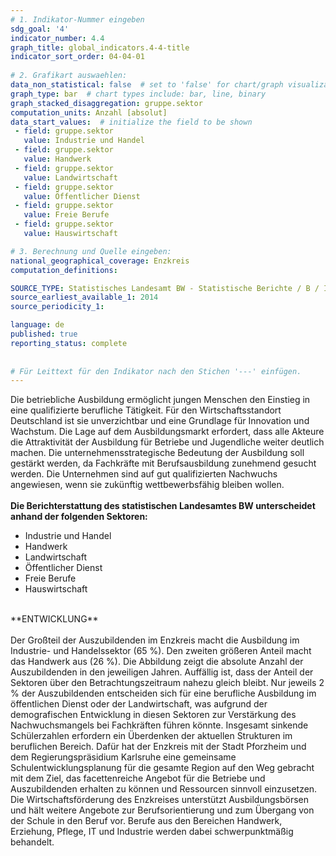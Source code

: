```yaml
---
# 1. Indikator-Nummer eingeben 
sdg_goal: '4'
indicator_number: 4.4
graph_title: global_indicators.4-4-title
indicator_sort_order: 04-04-01
 
# 2. Grafikart auswaehlen: 
data_non_statistical: false  # set to 'false' for chart/graph visualization 
graph_type: bar  # chart types include: bar, line, binary 
graph_stacked_disaggregation: gruppe.sektor 
computation_units: Anzahl [absolut] 
data_start_values:  # initialize the field to be shown  
 - field: gruppe.sektor
   value: Industrie und Handel
 - field: gruppe.sektor
   value: Handwerk
 - field: gruppe.sektor 
   value: Landwirtschaft
 - field: gruppe.sektor
   value: Öffentlicher Dienst
 - field: gruppe.sektor 
   value: Freie Berufe
 - field: gruppe.sektor
   value: Hauswirtschaft

# 3. Berechnung und Quelle eingeben: 
national_geographical_coverage: Enzkreis
computation_definitions: 

SOURCE_TYPE: Statistisches Landesamt BW - Statistische Berichte / B / II / 5 Ergebnisse der Berufsbildungsstatistik
source_earliest_available_1: 2014
source_periodicity_1: 

language: de   
published: true 
reporting_status: complete
 
 
# Für Leittext für den Indikator nach den Stichen '---' einfügen. 
---
```


Die betriebliche Ausbildung ermöglicht jungen Menschen den Einstieg in eine qualifizierte berufliche Tätigkeit. Für den Wirtschaftsstandort Deutschland ist sie unverzichtbar und eine Grundlage für Innovation und Wachstum. Die Lage auf dem Ausbildungsmarkt erfordert, dass alle Akteure die Attraktivität der Ausbildung für Betriebe und Jugendliche weiter deutlich machen. Die unternehmensstrategische Bedeutung der Ausbildung soll gestärkt werden, da Fachkräfte mit Berufsausbildung zunehmend gesucht werden. Die Unternehmen sind auf gut qualifizierten Nachwuchs angewiesen, wenn sie zukünftig wettbewerbsfähig bleiben wollen. <br> 
<br> 
<b>Die Berichterstattung des statistischen Landesamtes BW unterscheidet anhand der folgenden Sektoren:</b> <br>
<ul>
<li>Industrie und Handel</li>
<li>Handwerk</li>
<li>Landwirtschaft</li>
<li>Öffentlicher Dienst</li>
<li>Freie Berufe</li>
<li>Hauswirtschaft</li>
</ul>
<br>
**ENTWICKLUNG** <br>
<br>
Der Großteil der Auszubildenden im Enzkreis macht die Ausbildung im Industrie- und Handelssektor (65 %). Den zweiten größeren Anteil macht das Handwerk aus (26 %). Die Abbildung zeigt die absolute Anzahl der Auszubildenden in den jeweiligen Jahren. Auffällig ist, dass der Anteil der Sektoren über den Betrachtungszeitraum nahezu gleich bleibt. Nur jeweils 2 % der Auszubildenden entscheiden sich für eine berufliche Ausbildung im öffentlichen Dienst oder der Landwirtschaft, was aufgrund der demografischen Entwicklung in diesen Sektoren zur Verstärkung des Nachwuchsmangels bei Fachkräften führen könnte. Insgesamt sinkende Schülerzahlen erfordern ein Überdenken der aktuellen Strukturen im beruflichen Bereich. Dafür hat der Enzkreis mit der Stadt Pforzheim und dem Regierungspräsidium Karlsruhe eine gemeinsame Schulentwicklungsplanung für die gesamte Region auf den Weg gebracht mit dem Ziel, das facettenreiche Angebot für die Betriebe und Auszubildenden erhalten zu können und Ressourcen sinnvoll einzusetzen. Die Wirtschaftsförderung des Enzkreises unterstützt Ausbildungsbörsen und hält weitere Angebote zur Berufsorientierung und zum Übergang von der Schule in den Beruf vor. Berufe aus den Bereichen Handwerk, Erziehung, Pflege, IT und Industrie werden dabei schwerpunktmäßig behandelt.
